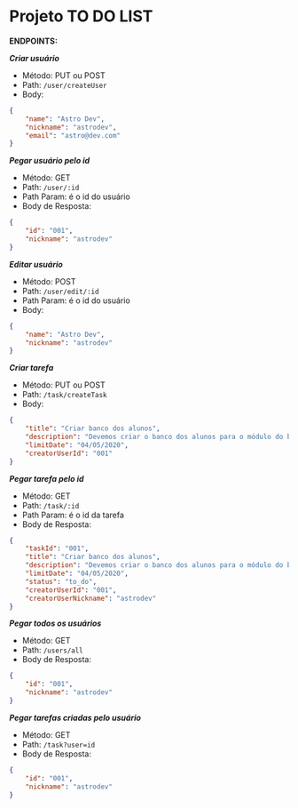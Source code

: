 # Projeto TO DO LIST

**ENDPOINTS:**

***Criar usuário***
- Método: PUT ou POST
- Path: `/user/createUser`
- Body:

```json
{
	"name": "Astro Dev",
	"nickname": "astrodev",
	"email": "astro@dev.com"
}
```

***Pegar usuário pelo id***
- Método: GET
- Path: `/user/:id`
- Path Param: é o id do usuário
- Body de Resposta:

```json
{
	"id": "001",
	"nickname": "astrodev"
}
```

***Editar usuário***

- Método: POST
- Path: `/user/edit/:id`
- Path Param: é o id do usuário
- Body:

```json
{
	"name": "Astro Dev",
	"nickname": "astrodev"
}
```


***Criar tarefa***

- Método: PUT ou POST
- Path: `/task/createTask`
- Body:

```json
{
	"title": "Criar banco dos alunos",
	"description": "Devemos criar o banco dos alunos para o módulo do backend",
	"limitDate": "04/05/2020",
	"creatorUserId": "001"
}
```

***Pegar tarefa pelo id***
- Método: GET
- Path: `/task/:id`
- Path Param: é o id da tarefa
- Body de Resposta:

```json
{
	"taskId": "001",
	"title": "Criar banco dos alunos",
	"description": "Devemos criar o banco dos alunos para o módulo do backend",
	"limitDate": "04/05/2020",
	"status": "to_do",
	"creatorUserId": "001",
	"creatorUserNickname": "astrodev"
}
```

***Pegar todos os usuários***
- Método: GET
- Path: `/users/all`
- Body de Resposta:

```json
{
	"id": "001",
	"nickname": "astrodev"
}
```


***Pegar tarefas criadas pelo usuário***
- Método: GET
- Path: `/task?user=id`
- Body de Resposta:

```json
{
	"id": "001",
	"nickname": "astrodev"
}
```
